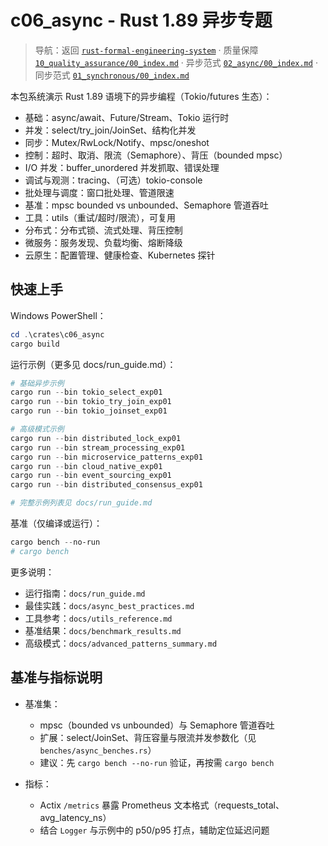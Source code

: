 # c06_async - Rust 1.89 异步专题

> 导航：返回 [`rust-formal-engineering-system`](../../rust-formal-engineering-system/README.md) · 质量保障 [`10_quality_assurance/00_index.md`](../../rust-formal-engineering-system/10_quality_assurance/00_index.md) · 异步范式 [`02_async/00_index.md`](../../rust-formal-engineering-system/02_programming_paradigms/02_async/00_index.md) · 同步范式 [`01_synchronous/00_index.md`](../../rust-formal-engineering-system/02_programming_paradigms/01_synchronous/00_index.md)

本包系统演示 Rust 1.89 语境下的异步编程（Tokio/futures 生态）：

- 基础：async/await、Future/Stream、Tokio 运行时
- 并发：select/try_join/JoinSet、结构化并发
- 同步：Mutex/RwLock/Notify、mpsc/oneshot
- 控制：超时、取消、限流（Semaphore）、背压（bounded mpsc）
- I/O 并发：buffer_unordered 并发抓取、错误处理
- 调试与观测：tracing、（可选）tokio-console
- 批处理与调度：窗口批处理、管道限速
- 基准：mpsc bounded vs unbounded、Semaphore 管道吞吐
- 工具：utils（重试/超时/限流），可复用
- 分布式：分布式锁、流式处理、背压控制
- 微服务：服务发现、负载均衡、熔断降级
- 云原生：配置管理、健康检查、Kubernetes 探针

## 快速上手

Windows PowerShell：

```powershell
cd .\crates\c06_async
cargo build
```

运行示例（更多见 docs/run_guide.md）：

```powershell
# 基础异步示例
cargo run --bin tokio_select_exp01
cargo run --bin tokio_try_join_exp01
cargo run --bin tokio_joinset_exp01

# 高级模式示例
cargo run --bin distributed_lock_exp01
cargo run --bin stream_processing_exp01
cargo run --bin microservice_patterns_exp01
cargo run --bin cloud_native_exp01
cargo run --bin event_sourcing_exp01
cargo run --bin distributed_consensus_exp01

# 完整示例列表见 docs/run_guide.md
```

基准（仅编译或运行）：

```powershell
cargo bench --no-run
# cargo bench
```

更多说明：

- 运行指南：`docs/run_guide.md`
- 最佳实践：`docs/async_best_practices.md`
- 工具参考：`docs/utils_reference.md`
- 基准结果：`docs/benchmark_results.md`
- 高级模式：`docs/advanced_patterns_summary.md`

## 基准与指标说明

- 基准集：
  - mpsc（bounded vs unbounded）与 Semaphore 管道吞吐
  - 扩展：select/JoinSet、背压容量与限流并发参数化（见 `benches/async_benches.rs`）
  - 建议：先 `cargo bench --no-run` 验证，再按需 `cargo bench`

- 指标：
  - Actix `/metrics` 暴露 Prometheus 文本格式（requests_total、avg_latency_ns）
  - 结合 `Logger` 与示例中的 p50/p95 打点，辅助定位延迟问题
